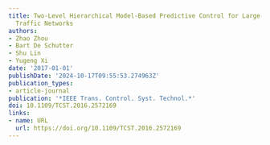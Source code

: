 ```yaml
---
title: Two-Level Hierarchical Model-Based Predictive Control for Large-Scale Urban
  Traffic Networks
authors:
- Zhao Zhou
- Bart De Schutter
- Shu Lin
- Yugeng Xi
date: '2017-01-01'
publishDate: '2024-10-17T09:55:53.274963Z'
publication_types:
- article-journal
publication: '*IEEE Trans. Control. Syst. Technol.*'
doi: 10.1109/TCST.2016.2572169
links:
- name: URL
  url: https://doi.org/10.1109/TCST.2016.2572169
---
```

